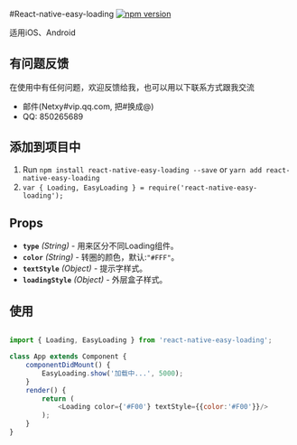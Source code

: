 #React-native-easy-loading
[![npm version](https://badge.fury.io/js/react-native-scrollable-tab-view.svg)](https://badge.fury.io/js/react-native-scrollable-tab-view)

适用iOS、Android

## 有问题反馈
在使用中有任何问题，欢迎反馈给我，也可以用以下联系方式跟我交流

* 邮件(Netxy#vip.qq.com, 把#换成@)
* QQ: 850265689

## 添加到项目中

1. Run `npm install react-native-easy-loading --save` or `yarn add react-native-easy-loading`
2. `var { Loading, EasyLoading } = require('react-native-easy-loading');`



## Props

- **`type`** _(String)_ - 用来区分不同Loading组件。
- **`color`** _(String)_ - 转圈的颜色，默认:`"#FFF"`。
- **`textStyle`** _(Object)_ - 提示字样式。
- **`loadingStyle`** _(Object)_ - 外层盒子样式。


## 使用

```javascript

import { Loading, EasyLoading } from 'react-native-easy-loading';

class App extends Component {
    componentDidMount() {
        EasyLoading.show('加载中...', 5000);
    }
    render() {
        return (
            <Loading color={'#F00'} textStyle={{color:'#F00'}}/>
        );
    }
}
```